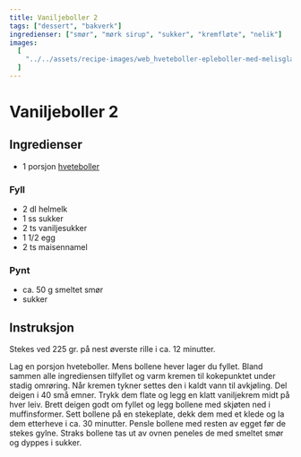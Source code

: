 ```yaml
---
title: Vaniljeboller 2
tags: ["dessert", "bakverk"]
ingredienser: ["smør", "mørk sirup", "sukker", "kremfløte", "nelik"]
images:
  [
    "../../assets/recipe-images/web_hveteboller-epleboller-med-melisglasur-mandelboller-vaniljeboller.jpg",
  ]
---
```


# Vaniljeboller 2

## Ingredienser

- 1 porsjon [hveteboller](./hveteboller)

### Fyll

- 2 dl helmelk
- 1 ss sukker
- 2 ts vaniljesukker
- 1 1/2 egg
- 2 ts maisennamel

### Pynt

- ca. 50 g smeltet smør
- sukker

## Instruksjon

Stekes ved 225 gr. på nest øverste rille i ca. 12 minutter.

Lag en porsjon hveteboller. Mens bollene hever lager du fyllet. Bland sammen alle ingrediensen tilfyllet og varm kremen til kokepunktet under stadig omrøring. Når kremen tykner settes den i kaldt vann til avkjøling. Del deigen i 40 små emner. Trykk dem flate og legg en klatt vaniljekrem midt på hver leiv. Brett deigen godt om fyllet og legg bollene med skjøten ned i muffinsformer. Sett bollene på en stekeplate, dekk dem med et klede og la dem etterheve i ca. 30 minutter. Pensle bollene med resten av egget før de stekes gylne. Straks bollene tas ut av ovnen peneles de med smeltet smør og dyppes i sukker.
